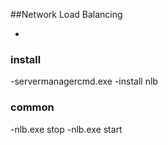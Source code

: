 




##Network Load Balancing
- [](https://docs.microsoft.com/en-us/previous-versions/windows/it-pro/windows-server-2008-R2-and-2008/cc725691(v=ws.10))



### install
-[](https://docs.microsoft.com/en-us/previous-versions/windows/it-pro/windows-server-2008-R2-and-2008/cc731695%28v%3dws.10%29)servermanagercmd.exe -install nlb


### common
-[](https://docs.microsoft.com/en-us/previous-versions/windows/it-pro/windows-server-2008-R2-and-2008/cc770345(v=ws.10))nlb.exe stop
-[]()nlb.exe start